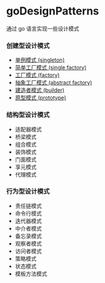 # goDesignPatterns
通过 go 语言实现一些设计模式

### 创建型设计模式
 * [单例模式 (singleton)](/create_type/singleton/README.md)
 * [简单工厂模式 (single factory)](/create_type/single_factory/README.md)
 * [工厂模式 (factory)](/create_type/factory/README.md)
 * [抽象工厂模式 (abstract factory)](/create_type/abstract_factory/README.md)
 * [建造者模式 (builder)](/create_type/builder/README.md)
 * [原型模式 (prototype)](/create_type/prototype/README.md)

### 结构型设计模式
 * 适配器模式
 * 桥梁模式
 * 组合模式
 * 装饰模式
 * 门面模式
 * 享元模式
 * 代理模式

### 行为型设计模式
 * 责任链模式
 * 命令行模式
 * 迭代器模式
 * 中介者模式
 * 备忘录模式
 * 观察者模式
 * 访问者模式
 * 策略模式
 * 状态模式
 * 模板方法模式
